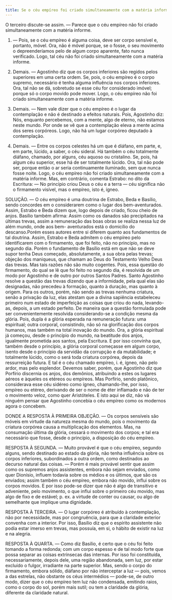 ```yaml
---
title: Se o céu empíreo foi criado simultaneamente com a matéria informe
---
```


O terceiro discute-se assim. — Parece que o céu empíreo não foi criado simultaneamente com a matéria informe.  

1. — Pois, se o céu empíreo é alguma coisa, deve ser corpo sensível e, portanto, móvel. Ora, não é móvel porque, se o fosse, o seu movimento o depreenderíamos pelo de algum corpo aparente, fato nunca verificado. Logo, tal céu não foi criado simultaneamente com a matéria informe.  

2. Demais. — Agostinho diz que os corpos inferiores são regidos pelos superiores em uma certa ordem. Se, pois, o céu empíreo é o corpo supremo, necessário é tenha alguma influência nos corpos inferiores. Ora, tal não se dá, sobretudo se esse céu for considerado imóvel; porque só o corpo movido pode mover. Logo, o céu empíreo não foi criado simultaneamente com a matéria informe.  

3. Demais. — Nem vale dizer que o céu empíreo é o lugar da contemplação e não é destinado a efeitos naturais. Pois, Agostinho diz: Nós, enquanto percebemos, com a mente, algo de eterno, não estamos neste mundo. Por onde se vê que a contemplação eleva a mente acima dos seres corpóreos. Logo, não há um lugar corpóreo deputado à contemplação.  

4. Demais. — Entre os corpos celestes há um que é diáfano, em parte, e, em parte, lúcido, a saber, o céu sideral. Há também o céu totalmente diáfano, chamado, por alguns, céu aquoso ou cristalino. Se, pois, há algum céu superior, esse há de ser totalmente lúcido. Ora, tal não pode ser, porque então o ar seria continuamente iluminado, sem que nunca fosse noite. Logo, o céu empíreo não foi criado simultaneamente com a matéria informe.  Mas, em contrário, comenta Estrabo: no dito da Escritura: — No princípio criou Deus o céu e a terra — céu significa não o firmamento visível, mas o empíreo, isto é, ígneo.  

SOLUÇÃO. — O céu empíreo é uma doutrina de Estrabo, Beda e Basílio, sendo concordes em o considerarem como o lugar dos bem-aventurados. Assim, Estrabo e Beda dizem que, logo depois de criado, ficou cheio de anjos. Basílio também afirma: Assim como os danados são precipitados na últimas trevas, assim a remuneração das boas obras se realiza nessa luz de além mundo, onde aos bem- aventurados está o domicílio do descanso.Porém esses autores entre si diferem quanto aos fundamentos de tal doutrina. Assim, Estrabo e Beda admitem o céu empíreo pelo identificarem com o firmamento, que foi feito, não no princípio, mas no segundo dia. Porém o fundamento de Basílio está em que não se deve supor tenha Deus começado, absolutamente, a sua obra pelas trevas; objeção dos maniqueus, que chamam ao Deus do Testamento Velho Deus das trevas.  Mas tais razões não são muito cogentes. Pois, essa questão do firmamento, do qual se lê que foi feito no segundo dia, é resolvida de um modo por Agostinho e de outro por outros Santos Padres. Santo Agostinho resolve a questão das trevas dizendo que a informidade, pela qual elas são designadas, não precedeu à formação, quanto à duração, mas quanto à origem. Para os outros, porém, não sendo as trevas nenhuma criatura, senão a privação da luz, elas atestam que a divina sapiência estabeleceu primeiro num estado de imperfeição as coisas que criou do nada, levando-as, depois, a um estado perfeito.  De maneira que a questão formulada pode ser convenientemente resolvida considerando-se a condição mesma da glória. Pois, dupla é a glória esperada na remuneração futura: uma espiritual; outra corporal, consistindo, não só na glorificação dos corpos humanos, mas também na total inovação do mundo. Ora, a glória espiritual já começou, desde o princípio do mundo, na beatitude dos anjos, igualmente prometida aos santos, pela Escritura. E por isso convinha que, também desde o princípio, a glória corporal começasse em algum corpo, isento desde o princípio da servidão da corrupção e da mutabilidade; e totalmente lúcido, como o será toda criatura corpórea, depois da ressurreição futura. E tal é o céu chamado empíreo, i. é, ígneo, não pelo ardor, mas pelo esplendor.  Devemos saber, porém, que Agostinho diz que Porfírio discernia os anjos, dos demônios, atribuindo a estes os lugares aéreos e àqueles os etéreos ou empíreos. Mas Porfírio, sendo platônico, considerava esse céu sidéreo como ígneo, chamando-lhe, por isso, empíreo ou etéreo, derivando de ser o nome de éter inflamado e não de ter o movimento veloz, como quer Aristóteles. E isto aqui se diz, não vá ninguém pensar que Agostinho concebia o céu empíreo como os modernos agora o concebem.  

DONDE A RESPOSTA À PRIMEIRA OBJEÇÃO. — Os corpos sensíveis são móveis em virtude da natureza mesma do mundo, pois o movimento da criatura corpórea causa a multiplicação dos elementos. Mas, na consumação última da glória, cessará o movimento dos corpos; e tal era necessário que fosse, desde o princípio, a disposição do céu empíreo.  

RESPOSTA À SEGUNDA. — Muito provável é que o céu empíreo, segundo alguns, sendo destinado ao estado da glória, não tenha influência sobre os corpos inferiores, subordinados a outra ordem, como destinados ao decurso natural das coisas. — Porém é mais provável sentir que assim como os supremos anjos assistentes, embora não sejam enviados, como quer Dionísio, influem todavia sobre os médios e os últimos, que são os enviados; assim também o céu empíreo, embora não movido, influi sobre os corpos movidos. E por isso pode-se dizer que não é algo de transitivo e adveniente, pelo movimento, o que influi sobre o primeiro céu movido, mas algo de fixo e de estável; p. ex. a virtude de conter ou causar, ou algo de semelhante que implique uma dignidade.  

RESPOSTA À TERCEIRA. — O lugar corpóreo é atribuído à contemplação, não por necessidade, mas por congruência, para que a claridade exterior convenha com a interior. Por isso, Basílio diz que o espírito assistente não podia estar imerso em trevas, mas possuía, em si, o hábito de existir na luz e na alegria.  

RESPOSTA À QUARTA. — Como diz Basílio, é certo que o céu foi feito tomando a forma redonda; com um corpo espesso e de tal modo forte que possa separar as coisas extrínsecas das internas. Por isso foi constituída, necessariamente, depois dele, uma região abandonada, sem luz, por estar excluído o fulgor, irradiante na parte superior. Mas, sendo o corpo do firmamento, embora sólido, diáfano por não interceptar a luz — pois, vemos a das estrelas, não obstante os céus intermédios — pode-se, de outro modo, dizer que o céu empíreo tem luz não condensada, emitindo raios, como o corpo do sol, porém mais sutil; ou tem a claridade da glória, diferente da claridade natural.